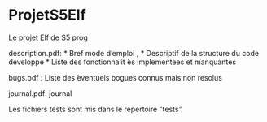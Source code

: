 # ProjetS5Elf
Le projet Elf de S5 prog

description.pdf: 
	* Bref mode d’emploi ,
	* Descriptif de la structure du code developpe
	* Liste des fonctionnalit ́es implementees et manquantes

bugs.pdf : Liste des ́eventuels bogues connus mais non resolus 

journal.pdf: journal

Les fichiers tests sont mis dans le répertoire "tests"
